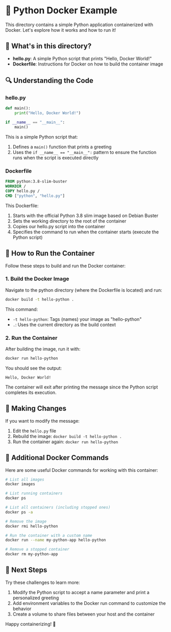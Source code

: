 # 🐍 Python Docker Example

This directory contains a simple Python application containerized with Docker. Let's explore how it works and how to run it!

## 📁 What's in this directory?

- **hello.py**: A simple Python script that prints "Hello, Docker World!"
- **Dockerfile**: Instructions for Docker on how to build the container image

## 🔍 Understanding the Code

### hello.py

```python
def main():
    print("Hello, Docker World!")

if __name__ == "__main__":
    main()
```

This is a simple Python script that:
1. Defines a `main()` function that prints a greeting
2. Uses the `if __name__ == "__main__":` pattern to ensure the function runs when the script is executed directly

### Dockerfile

```dockerfile
FROM python:3.8-slim-buster
WORKDIR /
COPY hello.py /
CMD ["python", "hello.py"]
```

This Dockerfile:
1. Starts with the official Python 3.8 slim image based on Debian Buster
2. Sets the working directory to the root of the container
3. Copies our hello.py script into the container
4. Specifies the command to run when the container starts (execute the Python script)

## 🚀 How to Run the Container

Follow these steps to build and run the Docker container:

### 1. Build the Docker Image

Navigate to the python directory (where the Dockerfile is located) and run:

```bash
docker build -t hello-python .
```

This command:
- `-t hello-python`: Tags (names) your image as "hello-python"
- `.`: Uses the current directory as the build context

### 2. Run the Container

After building the image, run it with:

```bash
docker run hello-python
```

You should see the output:
```
Hello, Docker World!
```

The container will exit after printing the message since the Python script completes its execution.

## 🔄 Making Changes

If you want to modify the message:

1. Edit the `hello.py` file
2. Rebuild the image: `docker build -t hello-python .`
3. Run the container again: `docker run hello-python`

## 🧪 Additional Docker Commands

Here are some useful Docker commands for working with this container:

```bash
# List all images
docker images

# List running containers
docker ps

# List all containers (including stopped ones)
docker ps -a

# Remove the image
docker rmi hello-python

# Run the container with a custom name
docker run --name my-python-app hello-python

# Remove a stopped container
docker rm my-python-app
```

## 🌟 Next Steps

Try these challenges to learn more:
1. Modify the Python script to accept a name parameter and print a personalized greeting
2. Add environment variables to the Docker run command to customize the behavior
3. Create a volume to share files between your host and the container

Happy containerizing! 🐳